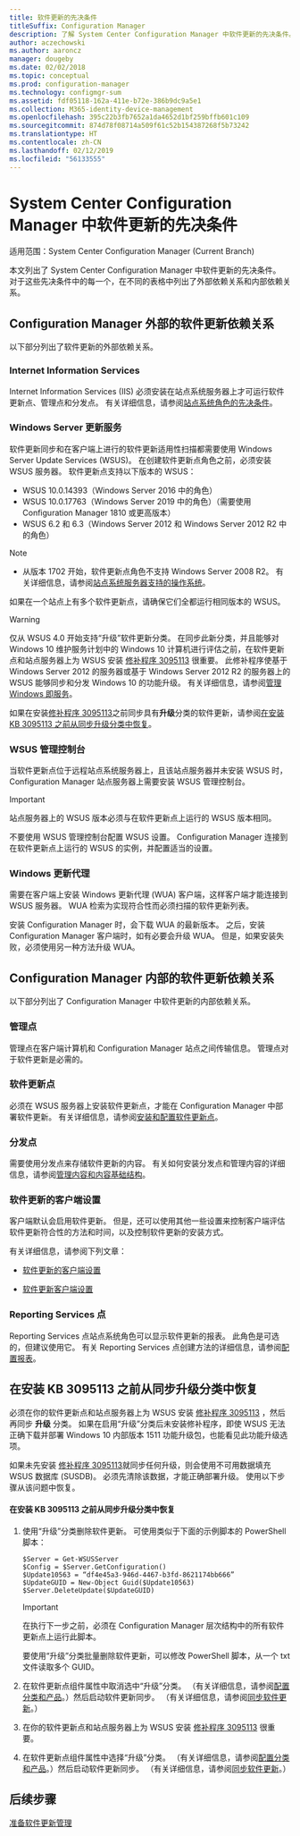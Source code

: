 ```yaml
---
title: 软件更新的先决条件
titleSuffix: Configuration Manager
description: 了解 System Center Configuration Manager 中软件更新的先决条件。
author: aczechowski
ms.author: aaroncz
manager: dougeby
ms.date: 02/02/2018
ms.topic: conceptual
ms.prod: configuration-manager
ms.technology: configmgr-sum
ms.assetid: fdf05118-162a-411e-b72e-386b9dc9a5e1
ms.collection: M365-identity-device-management
ms.openlocfilehash: 395c22b3fb7652a1da4652d1bf259bffb601c109
ms.sourcegitcommit: 874d78f08714a509f61c52b154387268f5b73242
ms.translationtype: HT
ms.contentlocale: zh-CN
ms.lasthandoff: 02/12/2019
ms.locfileid: "56133555"
---
```

# <a name="prerequisites-for-software-updates-in-system-center-configuration-manager"></a>System Center Configuration Manager 中软件更新的先决条件

适用范围：System Center Configuration Manager (Current Branch)

本文列出了 System Center Configuration Manager 中软件更新的先决条件。 对于这些先决条件中的每一个，在不同的表格中列出了外部依赖关系和内部依赖关系。  

## <a name="software-update-dependencies-that-are-external-to-configuration-manager"></a>Configuration Manager 外部的软件更新依赖关系  
 以下部分列出了软件更新的外部依赖关系。  

### <a name="internet-information-services"></a>Internet Information Services  
 Internet Information Services (IIS) 必须安装在站点系统服务器上才可运行软件更新点、管理点和分发点。 有关详细信息，请参阅[站点系统角色的先决条件](../../core/plan-design/configs/site-and-site-system-prerequisites.md)。  

### <a name="windows-server-update-services"></a>Windows Server 更新服务  
 软件更新同步和在客户端上进行的软件更新适用性扫描都需要使用 Windows Server Update Services (WSUS)。 在创建软件更新点角色之前，必须安装 WSUS 服务器。 软件更新点支持以下版本的 WSUS：  

-   WSUS 10.0.14393（Windows Server 2016 中的角色）
-   WSUS 10.0.17763（Windows Server 2019 中的角色）（需要使用 Configuration Manager 1810 或更高版本）
-   WSUS 6.2 和 6.3（Windows Server 2012 和 Windows Server 2012 R2 中的角色）

>[!NOTE]
>-   从版本 1702 开始，软件更新点角色不支持 Windows Server 2008 R2。 有关详细信息，请参阅[站点系统服务器支持的操作系统](/sccm/core/plan-design/configs/supported-operating-systems-for-site-system-servers#bkmk_2008r2sp1)。  

如果在一个站点上有多个软件更新点，请确保它们全都运行相同版本的 WSUS。  

> [!WARNING]  
>  仅从 WSUS 4.0 开始支持“升级”软件更新分类。 在同步此新分类，并且能够对 Windows 10 维护服务计划中的 Windows 10 计算机进行评估之前，在软件更新点和站点服务器上为 WSUS 安装 [修补程序 3095113](https://support.microsoft.com/kb/3095113) 很重要。 此修补程序使基于 Windows Server 2012 的服务器或基于 Windows Server 2012 R2 的服务器上的 WSUS 能够同步和分发 Windows 10 的功能升级。 有关详细信息，请参阅[管理 Windows 即服务](../../osd/deploy-use/manage-windows-as-a-service.md)。  
>   
>  如果在安装[修补程序 3095113](https://support.microsoft.com/kb/3095113)之前同步具有**升级**分类的软件更新，请参阅[在安装 KB 3095113 之前从同步升级分类中恢复](#BKMK_RecoverUpgrades)。  

### <a name="wsus-administration-console"></a>WSUS 管理控制台  
 当软件更新点位于远程站点系统服务器上，且该站点服务器并未安装 WSUS 时，Configuration Manager 站点服务器上需要安装 WSUS 管理控制台。  

> [!IMPORTANT]  
> 站点服务器上的 WSUS 版本必须与在软件更新点上运行的 WSUS 版本相同。
>
> 不要使用 WSUS 管理控制台配置 WSUS 设置。 Configuration Manager 连接到在软件更新点上运行的 WSUS 的实例，并配置适当的设置。  



### <a name="windows-update-agent"></a>Windows 更新代理  
 需要在客户端上安装 Windows 更新代理 (WUA) 客户端，这样客户端才能连接到 WSUS 服务器。 WUA 检索为实现符合性而必须扫描的软件更新列表。  

 安装 Configuration Manager 时，会下载 WUA 的最新版本。 之后，安装 Configuration Manager 客户端时，如有必要会升级 WUA。 但是，如果安装失败，必须使用另一种方法升级 WUA。  

## <a name="software-update-dependencies-that-are-internal-to-configuration-manager"></a>Configuration Manager 内部的软件更新依赖关系  
 以下部分列出了 Configuration Manager 中软件更新的内部依赖关系。  

### <a name="management-points"></a>管理点  
 管理点在客户端计算机和 Configuration Manager 站点之间传输信息。 管理点对于软件更新是必需的。  

### <a name="software-update-points"></a>软件更新点  
 必须在 WSUS 服务器上安装软件更新点，才能在 Configuration Manager 中部署软件更新。 有关详细信息，请参阅[安装和配置软件更新点](../get-started/install-a-software-update-point.md)。

### <a name="distribution-points"></a>分发点  
 需要使用分发点来存储软件更新的内容。 有关如何安装分发点和管理内容的详细信息，请参阅[管理内容和内容基础结构](../../core/servers/deploy/configure/manage-content-and-content-infrastructure.md)。  

### <a name="client-settings-for-software-updates"></a>软件更新的客户端设置  
 客户端默认会启用软件更新。 但是，还可以使用其他一些设置来控制客户端评估软件更新符合性的方法和时间，以及控制软件更新的安装方式。  

 有关详细信息，请参阅下列文章：  

-   [软件更新的客户端设置](../get-started/manage-settings-for-software-updates.md#BKMK_ClientSettings)   

-   [软件更新客户端设置](../../core/clients/deploy/about-client-settings.md#software-updates)  

### <a name="reporting-services-points"></a>Reporting Services 点  
 Reporting Services 点站点系统角色可以显示软件更新的报表。 此角色是可选的，但建议使用它。 有关 Reporting Services 点创建方法的详细信息，请参阅[配置报表](../../core/servers/manage/configuring-reporting.md)。  

##  <a name="BKMK_RecoverUpgrades"></a> 在安装 KB 3095113 之前从同步升级分类中恢复  
 必须在你的软件更新点和站点服务器上为 WSUS 安装 [修补程序 3095113](https://support.microsoft.com/kb/3095113) ，然后再同步 **升级** 分类。 如果在启用“升级”分类后未安装修补程序，即使 WSUS 无法正确下载并部署 Windows 10 内部版本 1511 功能升级包，也能看见此功能升级选项。 
 
 如果未先安装 [修补程序 3095113](https://support.microsoft.com/kb/3095113)就同步任何升级，则会使用不可用数据填充 WSUS 数据库 (SUSDB)。 必须先清除该数据，才能正确部署升级。 使用以下步骤从该问题中恢复。  

#### <a name="to-recover-from-synchronizing-the-upgrades-classification-before-you-install-kb-3095113"></a>在安装 KB 3095113 之前从同步升级分类中恢复  

1.  使用“升级”分类删除软件更新。 可使用类似于下面的示例脚本的 PowerShell 脚本：  

    ```  
    $Server = Get-WSUSServer  
    $Config = $Server.GetConfiguration()  
    $Update10563 = “df4e45a3-946d-4467-b3fd-8621174bb666”  
    $UpdateGUID = New-Object Guid($Update10563)  
    $Server.DeleteUpdate($UpdateGUID)  
    ```  

    > [!IMPORTANT]  
    >  在执行下一步之前，必须在 Configuration Manager 层次结构中的所有软件更新点上运行此脚本。  

     要使用“升级”分类批量删除软件更新，可以修改 PowerShell 脚本，从一个 txt 文件读取多个 GUID。  

2.  在软件更新点组件属性中取消选中“升级”分类。 （有关详细信息，请参阅[配置分类和产品](../get-started/configure-classifications-and-products.md)。）然后启动软件更新同步。 （有关详细信息，请参阅[同步软件更新](../get-started/synchronize-software-updates.md)。）  

3.  在你的软件更新点和站点服务器上为 WSUS 安装 [修补程序 3095113](https://support.microsoft.com/kb/3095113) 很重要。  

4.  在软件更新点组件属性中选择“升级”分类。 （有关详细信息，请参阅[配置分类和产品](../get-started/configure-classifications-and-products.md)。）然后启动软件更新同步。 （有关详细信息，请参阅[同步软件更新](../get-started/synchronize-software-updates.md)。）  

## <a name="next-steps"></a>后续步骤
[准备软件更新管理](../get-started/prepare-for-software-updates-management.md)
